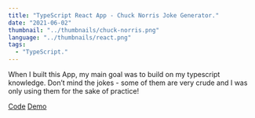 ```yaml
---
title: "TypeScript React App - Chuck Norris Joke Generator."
date: "2021-06-02"
thumbnail: "../thumbnails/chuck-norris.png"
language: "../thumbnails/react.png"
tags:
  - "TypeScript."
---
```


When I built this App, my main goal was to build on my typescript knowledge. Don’t mind the jokes - some of them are very crude and I was only using them for the sake of practice!

<a href='https://github.com/starjardin/random-jokes-typescript'>Code</a>
<a href='https://starjardin-tanteli-random-jokes-typescript.vercel.app//'>Demo</a>
